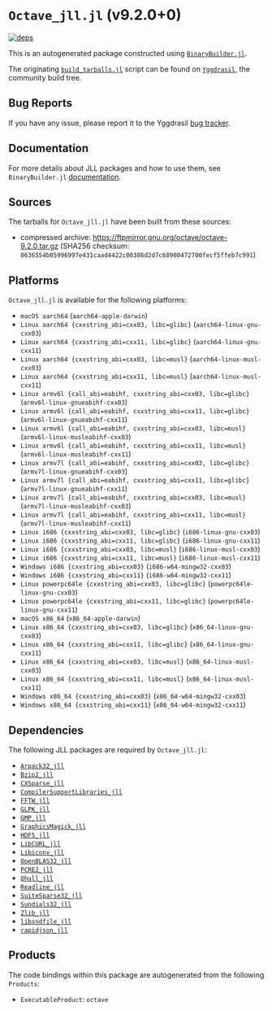 # `Octave_jll.jl` (v9.2.0+0)

[![deps](https://juliahub.com/docs/Octave_jll/deps.svg)](https://juliahub.com/ui/Packages/General/Octave_jll/)

This is an autogenerated package constructed using [`BinaryBuilder.jl`](https://github.com/JuliaPackaging/BinaryBuilder.jl).

The originating [`build_tarballs.jl`](https://github.com/JuliaPackaging/Yggdrasil/blob/0076f84b75f4e75ad7e60d58d53e6d1fe8d30a64/O/Octave/build_tarballs.jl) script can be found on [`Yggdrasil`](https://github.com/JuliaPackaging/Yggdrasil/), the community build tree.

## Bug Reports

If you have any issue, please report it to the Yggdrasil [bug tracker](https://github.com/JuliaPackaging/Yggdrasil/issues).

## Documentation

For more details about JLL packages and how to use them, see `BinaryBuilder.jl` [documentation](https://docs.binarybuilder.org/stable/jll/).

## Sources

The tarballs for `Octave_jll.jl` have been built from these sources:

* compressed archive: https://ftpmirror.gnu.org/octave/octave-9.2.0.tar.gz (SHA256 checksum: `0636554b05996997e431caad4422c00386d2d7c68900472700fecf5ffeb7c991`)

## Platforms

`Octave_jll.jl` is available for the following platforms:

* `macOS aarch64` (`aarch64-apple-darwin`)
* `Linux aarch64 {cxxstring_abi=cxx03, libc=glibc}` (`aarch64-linux-gnu-cxx03`)
* `Linux aarch64 {cxxstring_abi=cxx11, libc=glibc}` (`aarch64-linux-gnu-cxx11`)
* `Linux aarch64 {cxxstring_abi=cxx03, libc=musl}` (`aarch64-linux-musl-cxx03`)
* `Linux aarch64 {cxxstring_abi=cxx11, libc=musl}` (`aarch64-linux-musl-cxx11`)
* `Linux armv6l {call_abi=eabihf, cxxstring_abi=cxx03, libc=glibc}` (`armv6l-linux-gnueabihf-cxx03`)
* `Linux armv6l {call_abi=eabihf, cxxstring_abi=cxx11, libc=glibc}` (`armv6l-linux-gnueabihf-cxx11`)
* `Linux armv6l {call_abi=eabihf, cxxstring_abi=cxx03, libc=musl}` (`armv6l-linux-musleabihf-cxx03`)
* `Linux armv6l {call_abi=eabihf, cxxstring_abi=cxx11, libc=musl}` (`armv6l-linux-musleabihf-cxx11`)
* `Linux armv7l {call_abi=eabihf, cxxstring_abi=cxx03, libc=glibc}` (`armv7l-linux-gnueabihf-cxx03`)
* `Linux armv7l {call_abi=eabihf, cxxstring_abi=cxx11, libc=glibc}` (`armv7l-linux-gnueabihf-cxx11`)
* `Linux armv7l {call_abi=eabihf, cxxstring_abi=cxx03, libc=musl}` (`armv7l-linux-musleabihf-cxx03`)
* `Linux armv7l {call_abi=eabihf, cxxstring_abi=cxx11, libc=musl}` (`armv7l-linux-musleabihf-cxx11`)
* `Linux i686 {cxxstring_abi=cxx03, libc=glibc}` (`i686-linux-gnu-cxx03`)
* `Linux i686 {cxxstring_abi=cxx11, libc=glibc}` (`i686-linux-gnu-cxx11`)
* `Linux i686 {cxxstring_abi=cxx03, libc=musl}` (`i686-linux-musl-cxx03`)
* `Linux i686 {cxxstring_abi=cxx11, libc=musl}` (`i686-linux-musl-cxx11`)
* `Windows i686 {cxxstring_abi=cxx03}` (`i686-w64-mingw32-cxx03`)
* `Windows i686 {cxxstring_abi=cxx11}` (`i686-w64-mingw32-cxx11`)
* `Linux powerpc64le {cxxstring_abi=cxx03, libc=glibc}` (`powerpc64le-linux-gnu-cxx03`)
* `Linux powerpc64le {cxxstring_abi=cxx11, libc=glibc}` (`powerpc64le-linux-gnu-cxx11`)
* `macOS x86_64` (`x86_64-apple-darwin`)
* `Linux x86_64 {cxxstring_abi=cxx03, libc=glibc}` (`x86_64-linux-gnu-cxx03`)
* `Linux x86_64 {cxxstring_abi=cxx11, libc=glibc}` (`x86_64-linux-gnu-cxx11`)
* `Linux x86_64 {cxxstring_abi=cxx03, libc=musl}` (`x86_64-linux-musl-cxx03`)
* `Linux x86_64 {cxxstring_abi=cxx11, libc=musl}` (`x86_64-linux-musl-cxx11`)
* `Windows x86_64 {cxxstring_abi=cxx03}` (`x86_64-w64-mingw32-cxx03`)
* `Windows x86_64 {cxxstring_abi=cxx11}` (`x86_64-w64-mingw32-cxx11`)

## Dependencies

The following JLL packages are required by `Octave_jll.jl`:

* [`Arpack32_jll`](https://github.com/JuliaBinaryWrappers/Arpack32_jll.jl)
* [`Bzip2_jll`](https://github.com/JuliaBinaryWrappers/Bzip2_jll.jl)
* [`CXSparse_jll`](https://github.com/JuliaBinaryWrappers/CXSparse_jll.jl)
* [`CompilerSupportLibraries_jll`](https://github.com/JuliaBinaryWrappers/CompilerSupportLibraries_jll.jl)
* [`FFTW_jll`](https://github.com/JuliaBinaryWrappers/FFTW_jll.jl)
* [`GLPK_jll`](https://github.com/JuliaBinaryWrappers/GLPK_jll.jl)
* [`GMP_jll`](https://github.com/JuliaBinaryWrappers/GMP_jll.jl)
* [`GraphicsMagick_jll`](https://github.com/JuliaBinaryWrappers/GraphicsMagick_jll.jl)
* [`HDF5_jll`](https://github.com/JuliaBinaryWrappers/HDF5_jll.jl)
* [`LibCURL_jll`](https://github.com/JuliaBinaryWrappers/LibCURL_jll.jl)
* [`Libiconv_jll`](https://github.com/JuliaBinaryWrappers/Libiconv_jll.jl)
* [`OpenBLAS32_jll`](https://github.com/JuliaBinaryWrappers/OpenBLAS32_jll.jl)
* [`PCRE2_jll`](https://github.com/JuliaBinaryWrappers/PCRE2_jll.jl)
* [`Qhull_jll`](https://github.com/JuliaBinaryWrappers/Qhull_jll.jl)
* [`Readline_jll`](https://github.com/JuliaBinaryWrappers/Readline_jll.jl)
* [`SuiteSparse32_jll`](https://github.com/JuliaBinaryWrappers/SuiteSparse32_jll.jl)
* [`Sundials32_jll`](https://github.com/JuliaBinaryWrappers/Sundials32_jll.jl)
* [`Zlib_jll`](https://github.com/JuliaBinaryWrappers/Zlib_jll.jl)
* [`libsndfile_jll`](https://github.com/JuliaBinaryWrappers/libsndfile_jll.jl)
* [`rapidjson_jll`](https://github.com/JuliaBinaryWrappers/rapidjson_jll.jl)

## Products

The code bindings within this package are autogenerated from the following `Products`:

* `ExecutableProduct`: `octave`
